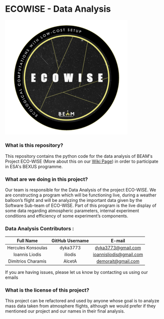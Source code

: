 # ECOWISE - Data Analysis

<img src="./Wiki%20Stuff/LOGO%20ECOWISE.png" alt="ECOWISE Logo" width="400"/>

### What is this repository?
This repository contains the python code for the data analysis of BEAM's Project ECO-WISE (More about this on our [Wiki Page](https://github.com/dyka3773/data-analysis-ecowise/wiki/)) in order to participate in ESA's BEXUS programme.

### What are we doing in this project?
Our team is responsible for the Data Analysis of the project ECO-WISE. We are constructing a program which will be functioning live, during a weather balloon’s flight and will be analyzing the important data given by the Software Sub-team of ECO-WISE. Part of this program is the live display of some data regarding atmospheric parameters, internal experiment conditions and efficiency of some experiment’s components.

### Data Analysis Contributors :

| Full Name          | GitHub Username | E-mail                  |
| :----------------: | :-------------: | :---------------------: |
| Hercules Konsoulas | dyka3773        | dyka3773@gmail.com      | 
| Ioannis Liodis     | iliodis         | ioannisliodis@gmail.com | 
| Dimitrios Charamis | AlcetA          | demorait@gmail.com      | 

If you are having issues, please let us know by contacting us using our emails

### What is the license of this project?
This project can be refactored and used by anyone whose goal is to analyze mass data taken from atmosphere flights, although we would prefer if they mentioned our project and our names in their final analysis.
